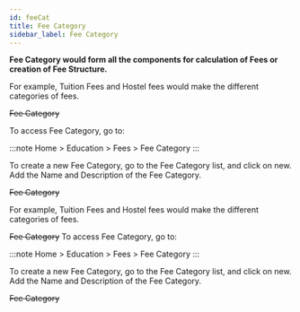 ```yaml
---
id: feeCat
title: Fee Category
sidebar_label: Fee Category
---
```


**Fee Category would form all the components for calculation of Fees or creation of Fee Structure.**

For example, Tuition Fees and Hostel fees would make the different categories of fees.

~~Fee Category~~

To access Fee Category, go to:

:::note
Home > Education > Fees > Fee Category
:::

To create a new Fee Category, go to the Fee Category list, and click on new. Add the Name and Description of the Fee Category.

~~Fee Category~~

For example, Tuition Fees and Hostel fees would make the different categories of fees.

~~Fee Category~~
To access Fee Category, go to:

:::note
Home > Education > Fees > Fee Category
:::

To create a new Fee Category, go to the Fee Category list, and click on new. Add the Name and Description of the Fee Category.

~~Fee Category~~
